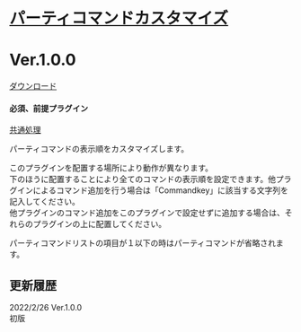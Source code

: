 # [パーティコマンドカスタマイズ](https://raw.githubusercontent.com/nuun888/MZ/master/NUUN_PartyCommandCustomize.js)
# Ver.1.0.0
[ダウンロード](https://raw.githubusercontent.com/nuun888/MZ/master/NUUN_PartyCommandCustomize.js)
#### 必須、前提プラグイン
[共通処理](https://github.com/nuun888/MZ/blob/master/README/Base.md)  

パーティコマンドの表示順をカスタマイズします。  

このプラグインを配置する場所により動作が異なります。  
下のほうに配置することにより全てのコマンドの表示順を設定できます。他プラグインによるコマンド追加を行う場合は「Commandkey」に該当する文字列を記入してください。  
他プラグインのコマンド追加をこのプラグインで設定せずに追加する場合は、それらのプラグインの上に配置してください。  

パーティコマンドリストの項目が１以下の時はパーティコマンドが省略されます。

## 更新履歴
2022/2/26 Ver.1.0.0  
初版  
